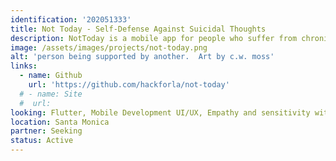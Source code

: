 ```yaml
---
identification: '202051333'
title: Not Today - Self-Defense Against Suicidal Thoughts
description: NotToday is a mobile app for people who suffer from chronic suicidal ideation (thoughts). It allows people to time-shift their desire to live across suicidal/non-suicidal dissociated mental states.
image: /assets/images/projects/not-today.png
alt: 'person being supported by another.  Art by c.w. moss'
links: 
  - name: Github
    url: 'https://github.com/hackforla/not-today'
  # - name: Site
  #  url: 
looking: Flutter, Mobile Development UI/UX, Empathy and sensitivity with subject material and end users.
location: Santa Monica
partner: Seeking
status: Active
---
```

